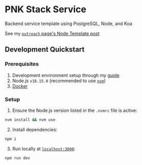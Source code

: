# PNK Stack Service

Backend service template using PostgreSQL, Node, and Koa

See my [`outreach` page's Node Template post][outreach]

## Development Quickstart

### Prerequisites

1. Development environment setup through my [guide][setup]
2. Node.js `v18.15.0` (recommended to use [`nvm`][nvm])
3. [Docker][docker]

### Setup

1. Ensure the Node.js version listed in the `.nvmrc` file is active:
```sh
nvm install && nvm use
```
2. Install dependencies:
```sh
npm i
```
3. Run locally at [`localhost:3000`][local]:
```sh
npm run dev
```

[outreach]: https://github.com/irmerk/outreach/blob/main/blog/node-template.md
[setup]: https://github.com/irmerk/outreach/blob/main/blog/node-template.md#setup
[nvm]: https://github.com/nvm-sh/nvm
[docker]: https://www.docker.com/get-started/
[local]: http://localhost:3000

